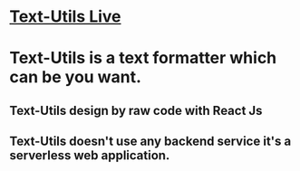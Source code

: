# [Text-Utils Live]()
# Text-Utils is a text formatter which can be you want.
## Text-Utils design by raw code with React Js
## Text-Utils doesn't use any backend service it's a serverless web application.